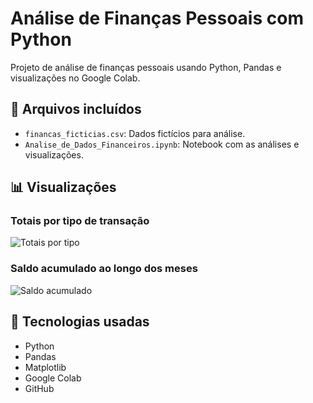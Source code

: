 # Análise de Finanças Pessoais com Python

Projeto de análise de finanças pessoais usando Python, Pandas e visualizações no Google Colab.

## 📁 Arquivos incluídos
- `financas_ficticias.csv`: Dados fictícios para análise.
- `Analise_de_Dados_Financeiros.ipynb`: Notebook com as análises e visualizações.

## 📊 Visualizações

### Totais por tipo de transação
![Totais por tipo](exemplo_barras.png)

### Saldo acumulado ao longo dos meses
![Saldo acumulado](exemplo_linha.png)

## 🚀 Tecnologias usadas
- Python
- Pandas
- Matplotlib
- Google Colab
- GitHub
